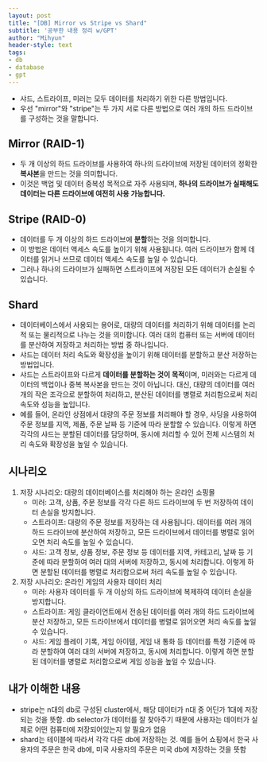 ```yaml
---
layout: post
title: "[DB] Mirror vs Stripe vs Shard"
subtitle: '공부한 내용 정리 w/GPT'
author: "Mihyun"
header-style: text
tags:
- db
- database
- gpt
---
```


- 샤드, 스트라이프, 미러는 모두 데이터를 처리하기 위한 다른 방법입니다.
- 우선 "mirror"와 "stripe"는 두 가지 서로 다른 방법으로 여러 개의 하드 드라이브를 구성하는 것을 말합니다.

## Mirror (RAID-1)
- 두 개 이상의 하드 드라이브를 사용하여 하나의 드라이브에 저장된 데이터의 정확한 **복사본**을 만드는 것을 의미합니다.
- 이것은 백업 및 데이터 중복성 목적으로 자주 사용되며, **하나의 드라이브가 실패해도 데이터는 다른 드라이브에 여전히 사용 가능합니다.**

## Stripe (RAID-0)
- 데이터를 두 개 이상의 하드 드라이브에 **분할**하는 것을 의미합니다. 
- 이 방법은 데이터 액세스 속도를 높이기 위해 사용됩니다. 여러 드라이브가 함께 데이터를 읽거나 쓰므로 데이터 액세스 속도를 높일 수 있습니다. 
- 그러나 하나의 드라이브가 실패하면 스트라이프에 저장된 모든 데이터가 손실될 수 있습니다.

## Shard
- 데이터베이스에서 사용되는 용어로, 대량의 데이터를 처리하기 위해 데이터를 논리적 또는 물리적으로 나누는 것을 의미합니다. 여러 대의 컴퓨터 또는 서버에 데이터를 분산하여 저장하고 처리하는 방법 중 하나입니다.
- 샤드는 데이터 처리 속도와 확장성을 높이기 위해 데이터를 분할하고 분산 저장하는 방법입니다. 
- 샤드는 스트라이프와 다르게 **데이터를 분할하는 것이 목적**이며, 미러와는 다르게 데이터의 백업이나 중복 복사본을 만드는 것이 아닙니다. 대신, 대량의 데이터를 여러 개의 작은 조각으로 분할하여 처리하고, 분산된 데이터를 병렬로 처리함으로써 처리 속도와 성능을 높입니다.
- 예를 들어, 온라인 상점에서 대량의 주문 정보를 처리해야 할 경우, 샤딩을 사용하여 주문 정보를 지역, 제품, 주문 날짜 등 기준에 따라 분할할 수 있습니다. 이렇게 하면 각각의 샤드는 분할된 데이터를 담당하며, 동시에 처리할 수 있어 전체 시스템의 처리 속도와 확장성을 높일 수 있습니다.

## 시나리오
1. 저장 시나리오: 대량의 데이터베이스를 처리해야 하는 온라인 쇼핑몰
   - 미러: 고객, 상품, 주문 정보를 각각 다른 하드 드라이브에 두 번 저장하여 데이터 손실을 방지합니다.
   - 스트라이프: 대량의 주문 정보를 저장하는 데 사용됩니다. 데이터를 여러 개의 하드 드라이브에 분산하여 저장하고, 모든 드라이브에서 데이터를 병렬로 읽어오면 처리 속도를 높일 수 있습니다.
   - 샤드: 고객 정보, 상품 정보, 주문 정보 등 데이터를 지역, 카테고리, 날짜 등 기준에 따라 분할하여 여러 대의 서버에 저장하고, 동시에 처리합니다. 이렇게 하면 분할된 데이터를 병렬로 처리함으로써 처리 속도를 높일 수 있습니다.
2. 저장 시나리오: 온라인 게임의 사용자 데이터 처리
   - 미러: 사용자 데이터를 두 개 이상의 하드 드라이브에 복제하여 데이터 손실을 방지합니다.
   - 스트라이프: 게임 클라이언트에서 전송된 데이터를 여러 개의 하드 드라이브에 분산 저장하고, 모든 드라이브에서 데이터를 병렬로 읽어오면 처리 속도를 높일 수 있습니다. 
   - 샤드: 게임 플레이 기록, 게임 아이템, 게임 내 통화 등 데이터를 특정 기준에 따라 분할하여 여러 대의 서버에 저장하고, 동시에 처리합니다. 이렇게 하면 분할된 데이터를 병렬로 처리함으로써 게임 성능을 높일 수 있습니다. 

## 내가 이해한 내용
- stripe는 n대의 db로 구성된 cluster에서, 해당 데이터가 n대 중 어딘가 1대에 저장되는 것을 뜻함. db selector가 데이터를 잘 찾아주기 때문에 사용자는 데이터가 실제로 어떤 컴퓨터에 저장되어있는지 알 필요가 없음
- shard는 테이블에 따라서 각각 다른 db에 저장하는 것. 예를 들어 쇼핑에서 한국 사용자의 주문은 한국 db에, 미국 사용자의 주문은 미국 db에 저장하는 것을 뜻함